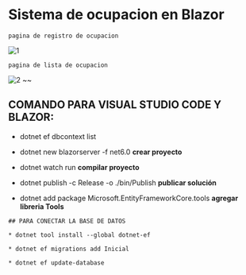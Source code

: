 # Sistema de ocupacion en Blazor
~~~ 
pagina de registro de ocupacion
~~~
![1](https://user-images.githubusercontent.com/65502311/188183398-7d97927e-873f-4533-9a72-280c37c152ef.PNG)
~~~ 
pagina de lista de ocupacion
~~~
![2](https://user-images.githubusercontent.com/65502311/188183555-df51e077-9af2-4632-b696-1c777c252834.PNG)
~~
## COMANDO PARA VISUAL STUDIO CODE Y BLAZOR:

* dotnet ef dbcontext list

* dotnet new blazorserver -f net6.0   **crear proyecto**

* dotnet watch run  **compilar proyecto**

* dotnet publish -c Release -o ./bin/Publish  **publicar solución**

* dotnet add package Microsoft.EntityFrameworkCore.tools  **agregar libreria Tools**

~~~
## PARA CONECTAR LA BASE DE DATOS

* dotnet tool install --global dotnet-ef 

* dotnet ef migrations add Inicial  

* dotnet ef update-database    
